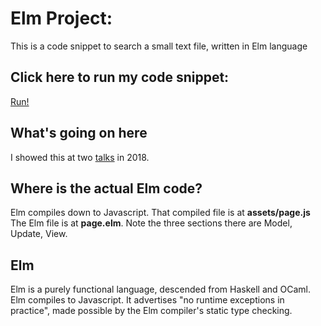 # Elm Project: 
This is a code snippet to search a small text file, written in Elm language
## Click here to run my code snippet: 
 [Run!](http://littlefurnace.com/elm)
## What's going on here
I showed this at two [talks](https://github.com/atom-box/MKE) in 2018.  

## Where is the actual Elm code? 
Elm compiles down to Javascript.  That compiled file is at __assets/page.js__     
The Elm file is at __page.elm__.  Note the three sections there are Model, Update, View.  
## Elm
Elm is a purely functional language, descended from Haskell and OCaml.  Elm compiles to Javascript. It advertises "no runtime exceptions in practice", made possible by the Elm compiler's static type checking. 
